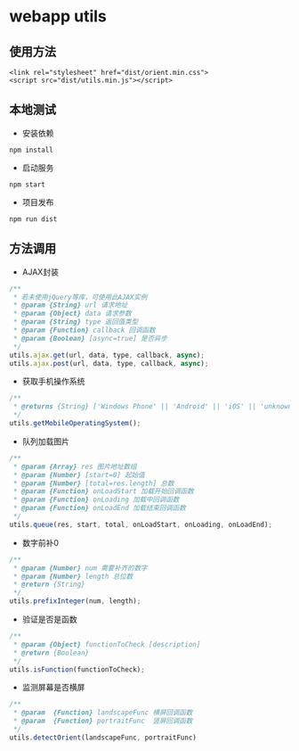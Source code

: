 # webapp utils

## 使用方法
```
<link rel="stylesheet" href="dist/orient.min.css">
<script src="dist/utils.min.js"></script>
```

## 本地测试

- 安装依赖

```
npm install
```

- 启动服务

```
npm start
```

- 项目发布

```
npm run dist
```

## 方法调用

- AJAX封装

``` javascript
/**
 * 若未使用jQuery等库，可使用此AJAX实例
 * @param {String} url 请求地址
 * @param {Object} data 请求参数
 * @param {String} type 返回值类型
 * @param {Function} callback 回调函数
 * @param {Boolean} [async=true] 是否异步
 */
utils.ajax.get(url, data, type, callback, async);
utils.ajax.post(url, data, type, callback, async);
```

- 获取手机操作系统

``` javascript
/**
 * @returns {String} ['Windows Phone' || 'Android' || 'iOS' || 'unknown']
 */
utils.getMobileOperatingSystem();
```

- 队列加载图片

``` javascript
/**
 * @param {Array} res 图片地址数组
 * @param {Number} [start=0] 起始值
 * @param {Number} [total=res.length] 总数
 * @param {Function} onLoadStart 加载开始回调函数
 * @param {Function} onLoading 加载中回调函数
 * @param {Function} onLoadEnd 加载结束回调函数
 */
utils.queue(res, start, total, onLoadStart, onLoading, onLoadEnd);
```

- 数字前补0

``` javascript
/**
 * @param {Number} num 需要补齐的数字
 * @param {Number} length 总位数
 * @return {String}
 */
utils.prefixInteger(num, length);
```

- 验证是否是函数

``` javascript
/**
 * @param {Object} functionToCheck [description]
 * @return {Boolean}
 */
utils.isFunction(functionToCheck);
```

- 监测屏幕是否横屏

``` javascript
/**
 * @param  {Function} landscapeFunc 横屏回调函数
 * @param  {Function} portraitFunc  竖屏回调函数
 */
utils.detectOrient(landscapeFunc, portraitFunc)
```